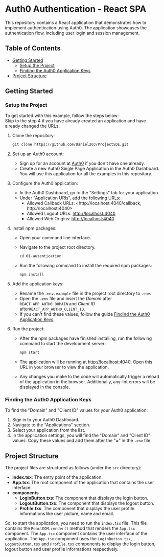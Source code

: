 # Auth0 Authentication - React SPA

This repository contains a React application that demonstrates how to implement authentication using Auth0. The application showcases the authentication flow, including user login and session management.


## Table of Contents

- [Getting Started](#getting-started)
  - [Setup the Project](#setup-the-project)
  - [Finding the Auth0 Application Keys](#finding-the-auth0-application-keys)
- [Project Structure](#project-structure)


## Getting Started

### Setup the Project

To get started with this example, follow the steps below: \
Skip to the step 4  if you have already created an application and have already changed the URLs.
1. Clone the repository:

   ``` bash
   git clone https://github.com/Daniel203/ProjectSDE.git
   ```

2. Set up an Auth0 account:

   - Sign up for an account at [Auth0](https://auth0.com) if you don't have one already.
   - Create a new Auth0 Single Page Application in the Auth0 Dashboard. You
     will use this application for all the examples in this repository.

3. Configure the Auth0 application:

   - In the Auth0 Dashboard, go to the "Settings" tab for your application.
   - Under "Application URIs", add the following URLs:
    	* Allowed Callback URLs: <http://localhost:4040/callback, http://localhost:4040>
    	* Allowed Logout URLs: <http://localhost:4040>
    	* Allowed Web Origins: <http://localhost:4040>

4. Install npm packages:

   - Open your command line interface.
   - Navigate to the project root directory.

     ``` bash
     cd 01-autentication
     ```    	

   - Run the following command to install the required npm packages:

     ```bash
     npm install
     ```    	
     
5. Add the application keys:

   - Rename the `.env.example` file in the project root directory to `.env`.
   - Open the `.env` file and insert the *Domain* after `REACT_APP_AUTH0_DOMAIN` and *Client ID* after`REACT_APP_AUTH0_CLIENT_ID`.
   - If you can't find these values, follow the guide [Findind the Auth0 Application Keys](#finding-the-auth0-application-keys)

6. Run the project:

   - After the npm packages have finished installing, run the following command to start the development server:

     ``` bash
     npm start
     ```

   - The application will be running at [http://localhost:4040](http://localhost:4040). Open this URL in your browser to view the application.

   - Any changes you make to the code will automatically trigger a reload of the application in the browser. Additionally, any lint errors will be displayed in the console.

### Finding the Auth0 Application Keys

To find the "Domain" and "Client ID" values for your Auth0 application:

1. Sign in to your Auth0 Dashboard.
2. Navigate to the "Applications" section.
3. Select your application from the list.
4. In the application settings, you will find the "Domain" and "Client ID" values. Copy these values and add them after the "**=**"  in the `.env` file.


## Project Structure

The project files are structured as follows (under the `src` directory):
- **index.tsx**: The entry point of the application.
- **App.tsx**: The root component of the application that contains the user interface.
- **components**
  - **LoginButton.txs**: The component that displays the login button.
  - **LogoutButton.txs**: The component that displays the logout button.
  - **Profile.txs**: The component that displays the user profile informations
    like user picture, name and email.

So, to start the application, you need to run the `index.tsx` file. This file
contains the `ReactDOM.render()` method that renders the `App.tsx` component.
The `App.tsx` component contains the user interface of the application. The
`App.tsx` component uses the `LoginButton.tsx`, `LogoutButton.tsx` and
`Profile.tsx` components to display the login button, logout button and user
profile informations respectively.
